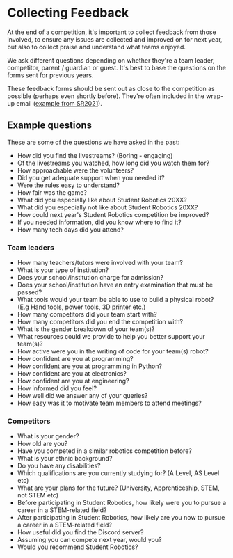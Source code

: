 # Collecting Feedback

At the end of a competition, it's important to collect feedback from those involved, to ensure any issues are collected and improved on for next year, but also to collect praise and understand what teams enjoyed.

We ask different questions depending on whether they're a team leader, competitor, parent / guardian or guest. It's best to base the questions on the forms sent for previous years.

These feedback forms should be sent out as close to the competition as possible (perhaps even shortly before). They're often included in the wrap-up email ([example from SR2021](https://github.com/srobo/team-emails/blob/master/SR2021/2021-05-05-competition-wrap-up.md)).

## Example questions

These are some of the questions we have asked in the past:

- How did you find the livestreams? (Boring - engaging)
- Of the livestreams you watched, how long did you watch them for?
- How approachable were the volunteers?
- Did you get adequate support when you needed it?
- Were the rules easy to understand?
- How fair was the game?
- What did you especially like about Student Robotics 20XX?
- What did you especially not like about Student Robotics 20XX?
- How could next year's Student Robotics competition be improved?
- If you needed information, did you know where to find it?
- How many tech days did you attend?

### Team leaders

- How many teachers/tutors were involved with your team?
- What is your type of institution?
- Does your school/institution charge for admission?
- Does your school/institution have an entry examination that must be passed?
- What tools would your team be able to use to build a physical robot? (E.g Hand tools, power tools, 3D printer etc.)
- How many competitors did your team start with?
- How many competitors did you end the competition with?
- What is the gender breakdown of your team(s)?
- What resources could we provide to help you better support your team(s)?
- How active were you in the writing of code for your team(s) robot?
- How confident are you at programming?
- How confident are you at programming in Python?
- How confident are you at electronics?
- How confident are you at engineering?
- How informed did you feel?
- How well did we answer any of your queries?
- How easy was it to motivate team members to attend meetings?

### Competitors

- What is your gender?
- How old are you?
- Have you competed in a similar robotics competition before?
- What is your ethnic background?
- Do you have any disabilities?
- Which qualifications are you currently studying for? (A Level, AS Level etc)
- What are your plans for the future? (University, Apprenticeship, STEM, not STEM etc)
- Before participating in Student Robotics, how likely were you to pursue a career in a STEM-related field?
- After participating in Student Robotics, how likely are you now to pursue a career in a STEM-related field?
- How useful did you find the Discord server?
- Assuming you can compete next year, would you?
- Would you recommend Student Robotics?
